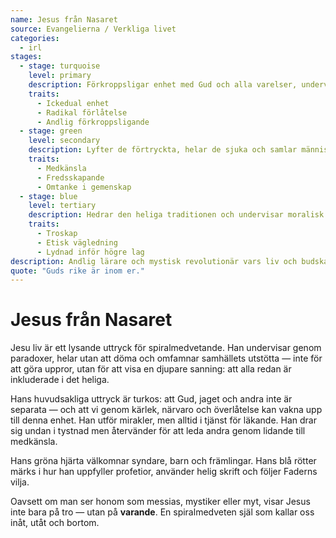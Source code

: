 ```yaml
---
name: Jesus från Nasaret
source: Evangelierna / Verkliga livet
categories:
  - irl
stages:
  - stage: turquoise
    level: primary
    description: Förkroppsligar enhet med Gud och alla varelser, undervisar genom kärlek, närvaro och överlåtelse
    traits:
      - Ickedual enhet
      - Radikal förlåtelse
      - Andlig förkroppsligande
  - stage: green
    level: secondary
    description: Lyfter de förtryckta, helar de sjuka och samlar människor i inkluderande gemenskap
    traits:
      - Medkänsla
      - Fredsskapande
      - Omtanke i gemenskap
  - stage: blue
    level: tertiary
    description: Hedrar den heliga traditionen och undervisar moralisk struktur genom liknelser och profetia
    traits:
      - Troskap
      - Etisk vägledning
      - Lydnad inför högre lag
description: Andlig lärare och mystisk revolutionär vars liv och budskap uttrycker gudomlig kärlek, förlåtelse och möjlighet till helig transformation.
quote: "Guds rike är inom er."
---
```

# Jesus från Nasaret

Jesu liv är ett lysande uttryck för spiralmedvetande. Han undervisar genom paradoxer, helar utan att döma och omfamnar samhällets utstötta — inte för att göra uppror, utan för att visa en djupare sanning: att alla redan är inkluderade i det heliga.

Hans huvudsakliga uttryck är turkos: att Gud, jaget och andra inte är separata — och att vi genom kärlek, närvaro och överlåtelse kan vakna upp till denna enhet. Han utför mirakler, men alltid i tjänst för läkande. Han drar sig undan i tystnad men återvänder för att leda andra genom lidande till medkänsla.

Hans gröna hjärta välkomnar syndare, barn och främlingar. Hans blå rötter märks i hur han uppfyller profetior, använder helig skrift och följer Faderns vilja.

Oavsett om man ser honom som messias, mystiker eller myt, visar Jesus inte bara på tro — utan på **varande**. En spiralmedveten själ som kallar oss inåt, utåt och bortom.

